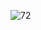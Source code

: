 ![72](https://github.com/pechajobs/Kunzang-Monlam-Alignement/assets/156044565/76751d56-87f6-4ef4-ab7e-f7868403029b)
